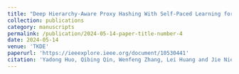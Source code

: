 ```yaml
---
title: "Deep Hierarchy-Aware Proxy Hashing With Self-Paced Learning for Cross-Modal Retrieval"
collection: publications
category: manuscripts
permalink: /publication/2024-05-14-paper-title-number-4
date: 2024-05-14
venue: 'TKDE'
paperurl: 'https://ieeexplore.ieee.org/document/10530441'
citation: 'Yadong Huo, Qibing Qin, Wenfeng Zhang, Lei Huang and Jie Nie, "Deep Hierarchy-Aware Proxy Hashing With Self-Paced Learning for Cross-Modal Retrieval," IEEE Transactions on Knowledge and Data Engineering, vol. 36, no. 11, pp. 5926-5939, doi: 10.1109/TKDE.2024.3401050.'
---
```

